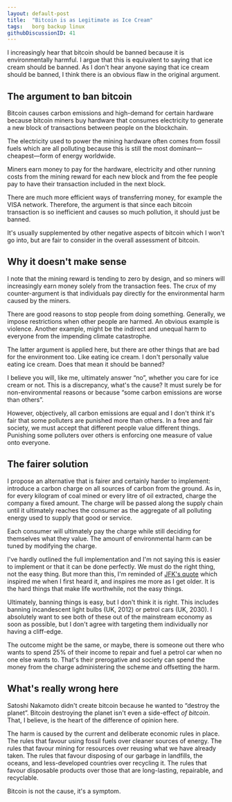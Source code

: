 ```yaml
---
layout: default-post
title:  "Bitcoin is as Legitimate as Ice Cream"
tags:   borg backup linux
githubDiscussionID: 41
---
```


I increasingly hear that bitcoin should be banned because it is environmentally harmful. I argue that this is equivalent to saying that ice cream should be banned. As I don't hear anyone saying that ice cream should be banned, I think there is an obvious flaw in the original argument.

## The argument to ban bitcoin

Bitcoin causes carbon emissions and high-demand for certain hardware because bitcoin miners buy hardware that consumes electricity to generate a new block of transactions between people on the blockchain.

The electricity used to power the mining hardware often comes from fossil fuels which are all polluting because this is still the most dominant—cheapest—form of energy worldwide.

Miners earn money to pay for the hardware, electricity and other running costs from the mining reward for each new block and from the fee people pay to have their transaction included in the next block.

There are much more efficient ways of transferring money, for example the VISA network. Therefore, the argument is that since each bitcoin transaction is so inefficient and causes so much pollution, it should just be banned.

It's usually supplemented by other negative aspects of bitcoin which I won't go into, but are fair to consider in the overall assessment of bitcoin.

## Why it doesn't make sense

I note that the mining reward is tending to zero by design, and so miners will increasingly earn money solely from the transaction fees. The crux of my counter-argument is that individuals pay directly for the environmental harm caused by the miners.

There are good reasons to stop people from doing something. Generally, we impose restrictions when other people are harmed. An obvious example is violence. Another example, might be the indirect and unequal harm to everyone from the impending climate catastrophe.

The latter argument is applied here, but there are other things that are bad for the environment too. Like eating ice cream. I don't personally value eating ice cream. Does that mean it should be banned?

I believe you will, like me, ultimately answer “no”, whether you care for ice cream or not. This is a discrepancy, what's the cause? It must surely be for non-environmental reasons or because “some carbon emissions are worse than others”.

However, objectively, all carbon emissions are equal and I don't think it's fair that some polluters are punished more than others. In a free and fair society, we must accept that different people value different things. Punishing some polluters over others is enforcing one measure of value onto everyone.

## The fairer solution

I propose an alternative that is fairer and certainly harder to implement: introduce a carbon charge on all sources of carbon from the ground. As in, for every kilogram of coal mined or every litre of oil extracted, charge the company a fixed amount. The charge will be passed along the supply chain until it ultimately reaches the consumer as the aggregate of all polluting energy used to supply that good or service.

Each consumer will ultimately pay the charge while still deciding for themselves what they value. The amount of environmental harm can be tuned by modifying the charge.

I've hardly outlined the full implementation and I'm not saying this is easier to implement or that it can be done perfectly. We must do the right thing, not the easy thing. But more than this, I'm reminded of [JFK's quote][hard-things] which inspired me when I first heard it, and inspires me more as I get older. It is the hard things that make life worthwhile, not the easy things.

Ultimately, banning things is easy, but I don't think it is right. This includes banning incandescent light bulbs (UK, 2012) or petrol cars (UK, 2030). I absolutely want to see both of these out of the mainstream economy as soon as possible, but I don't agree with targeting them individually nor having a cliff-edge.

The outcome might be the same, or maybe, there is someone out there who wants to spend 25% of their income to repair and fuel a petrol car when no one else wants to. That's their prerogative and society can spend the money from the charge administering the scheme and offsetting the harm.

## What's really wrong here

Satoshi Nakamoto didn't create bitcoin because he wanted to “destroy the planet”. Bitcoin destroying the planet isn't even a side-effect *of bitcoin*. That, I believe, is the heart of the difference of opinion here.

The harm is caused by the current and deliberate economic rules in place. The rules that favour using fossil fuels over cleaner sources of energy. The rules that favour mining for resources over reusing what we have already taken. The rules that favour disposing of our garbage in landfills, the oceans, and less-developed countries over recycling it. The rules that favour disposable products over those that are long-lasting, repairable, and recyclable.

Bitcoin is not the cause, it's a symptom.


[hard-things]: https://blueandgreentomorrow.com/features/quote-of-the-day-we-do-these-things-because-they-are-hard/
